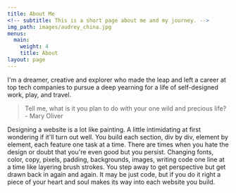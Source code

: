 ```yaml
---
title: About Me
<!-- subtitle: This is a short page about me and my journey. -->
img_path: images/audrey_china.jpg
menus:
  main:
    weight: 4
    title: About
layout: page
---
```


I'm a dreamer, creative and explorer who made the leap and left a career at top tech companies to pursue a deep yearning for a life of self-designed work, play, and travel.

>Tell me, what is it you plan to do with your one wild and precious life? - Mary Oliver

Designing a website is a lot like painting. A little intimidating at first wondering if it'll turn out well. You build each section, div by div, element by element, each feature one task at a time. There are times when you hate the design or doubt that you're even good but you persist. Changing fonts, color, copy, pixels, padding, backgrounds, images, writing code one line at a time like layering brush strokes. You step away to get perspective but get drawn back in again and again. It may be just code, but if you do it right a piece of your heart and soul makes its way into each website you build.  
